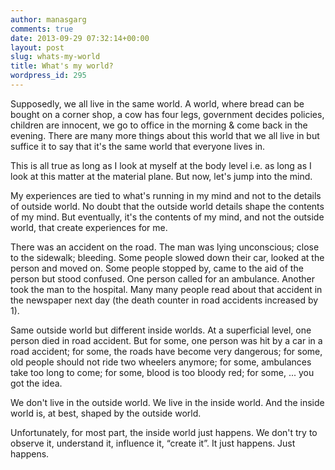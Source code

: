```yaml
---
author: manasgarg
comments: true
date: 2013-09-29 07:32:14+00:00
layout: post
slug: whats-my-world
title: What's my world?
wordpress_id: 295
---
```


Supposedly, we all live in the same world. A world, where bread can be bought on a corner shop, a cow has four legs, government decides policies, children are innocent, we go to office in the morning & come back in the evening. There are many more things about this world that we all live in but suffice it to say that it's the same world that everyone lives in.

This is all true as long as I look at myself at the body level i.e. as long as I look at this matter at the material plane. But now, let's jump into the mind.

My experiences are tied to what's running in my mind and not to the details of outside world. No doubt that the outside world details shape the contents of my mind. But eventually, it's the contents of my mind, and not the outside world, that create experiences for me.

There was an accident on the road. The man was lying unconscious; close to the sidewalk; bleeding. Some people slowed down their car, looked at the person and moved on. Some people stopped by, came to the aid of the person but stood confused. One person called for an ambulance. Another took the man to the hospital. Many many people read about that accident in the newspaper next day (the death counter in road accidents increased by 1).

Same outside world but different inside worlds. At a superficial level, one person died in road accident. But for some, one person was hit by a car in a road accident; for some, the roads have become very dangerous; for some, old people should not ride two wheelers anymore; for some, ambulances take too long to come; for some, blood is too bloody red; for some, ... you got the idea.

We don't live in the outside world. We live in the inside world. And the inside world is, at best, shaped by the outside world.

Unfortunately, for most part, the inside world just happens. We don't try to observe it, understand it, influence it, “create it”. It just happens. Just happens.
